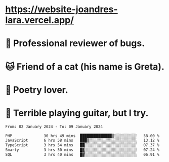 # https://website-joandres-lara.vercel.app/
# 🐛 Professional reviewer of bugs.
# 🐱 Friend of a cat (his name is Greta).
# 📜 Poetry lover.
# 🎸 Terrible playing guitar, but I try.

<!--START_SECTION:waka-->

```txt
From: 02 January 2024 - To: 09 January 2024

PHP              30 hrs 49 mins  ██████████████▒░░░░░░░░░░   58.00 %
JavaScript       6 hrs 58 mins   ███▒░░░░░░░░░░░░░░░░░░░░░   13.12 %
TypeScript       3 hrs 54 mins   ██░░░░░░░░░░░░░░░░░░░░░░░   07.37 %
Smarty           3 hrs 50 mins   █▓░░░░░░░░░░░░░░░░░░░░░░░   07.24 %
SQL              3 hrs 40 mins   █▓░░░░░░░░░░░░░░░░░░░░░░░   06.91 %
```

<!--END_SECTION:waka-->
